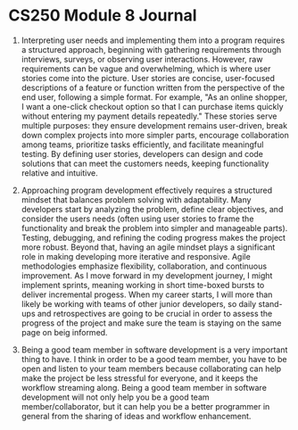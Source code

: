 # CS250 Module 8 Journal

1. Interpreting user needs and implementing them into a program requires a structured approach, beginning with gathering requirements through interviews, surveys, or observing user interactions. However, raw requirements can be vague and overwhelming, which is where user stories come into the picture. User stories are concise, user-focused descriptions of a feature or function written from the perspective of the end user, following a simple format. For example, "As an online shopper, I want a one-click checkout option so that I can purchase items quickly without entering my payment details repeatedly." These stories serve multiple purposes: they ensure development remains user-driven, break down complex projects into more simpler parts, encourage collaboration among teams, prioritize tasks efficiently, and facilitate meaningful testing. By defining user stories, developers can design and code solutions that can meet the customers needs, keeping functionality relative and intuitive. 

2. Approaching program development effectively requires a structured mindset that balances problem solving with adaptability. Many developers start by analyzing the problem, define clear objectives, and consider the users needs (often using user stories to frame the functionality and break the problem into simpler and manageable parts). Testing, debugging, and refining the coding progress makes the project more robust. Beyond that, having an agile mindset plays a significant role in making developing more iterative and responsive. Agile methodologies emphasize flexibility, collaboration, and continuous improvement. As I move forward in my development journey, I might implement sprints, meaning working in short time-boxed bursts to deliver incremental progess. When my career starts, I will more than likely be working with teams of other junior developers, so daily stand-ups and retrospectives are going to be crucial in order to assess the progress of the project and make sure the team is staying on the same page on beig informed.

3. Being a good team member in software development is a very important thing to have. I think in order to be a good team member, you have to be open and listen to your team members because collaborating can help make the project be less stressful for everyone, and it keeps the workflow streaming along. Being a good team member in software development will not only help you be a good team member/collaborator, but it can help you be a better programmer in general from the sharing of ideas and workflow enhancement. 
